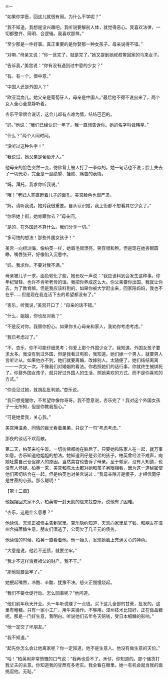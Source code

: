     三一 

   “如果你学医，回这儿就很有用。为什么不学呢？”

   “我不知道。我想是没兴趣吧。我听说要解剖人体，就觉得恶心。我喜欢法律，一切都整齐、简明、合逻辑。我喜欢那样。”

   “至少那是一件好事。真正重要的是你娶那一种女孩子。母亲说得不错。”

   “对嘛，”母亲又说：“你一旦完了，就是完了。”她又提到她叔叔带回家的马来女子。

   “告诉我，”美宫说：“你有没有遇到过中意的少女？”

   “有。有一个。很中意。”

   “中国人还是外国人？”

   “欧亚混血儿。她父亲是葡萄牙人，母亲是中国人。”最后他不得不说出来了，两个女人全心全意静听着。

   杏乐平常很会说话，这会儿却有点难为情，结结巴巴的。

   “妈，”他说：“我们已经认识一年了。我一直想告诉你。她的名字叫做韩星。”

   “什么？”两个人同时问。

   “没听过这种名字！”

   “我说过，她父亲是葡萄牙人。”

   他母亲的脸色突然一变，彷佛背上被人打了一拳似的。她一句话也不说；脸上失去了一切光彩，完全是一副绝望、挫败、痛苦的表情。

   “妈，拜托，我求你听我说。”

   “哦！”老妇人笔直瞪着儿子的面孔。美宫脸色也很严肃。

   “妈，请听我说。她对我很重要。自从认识她，我上街都不想看其它少女了。”

   “你带她上街，她肯跟你去？”母亲问。

   “是的，在外国还不算什么。我们分享一切。”

   “多可怕的想法！那些外国女孩子！”

   美宫一向梳浏海，像柏英一样，她眉毛很漂亮，笑容很和煦。但是现在她杏眼圆睁，嘴唇张开，好像陷入沉思中。

   “妈，我求你。不要对我不满。”

   母亲被儿子一求，面色软化了些，她长叹一声说：“我应该料到会发生这种事。你年纪轻轻，也许不肯听老母的话。我把你养成这么大。你父亲要你出国，我就让你去，为了教育嘛。但是我应该料到的。如果你被大学赶出来，回家陪妈妈，我也不在乎……但是现在我连活下去的希望都没有了。”

   “杏乐，听我说，”美宫开口了：“母亲的话不错。”

   “什么，姐姐，你也反对我？”

   “不是反对你。我替你担心。如果你关心母亲和家人，我劝你考虑考虑。”

   “我已考虑过了。”

   “不，杏乐，你不可能仔细思考；你爱上那个外国少女了。我知道。外国女孩子要求太多。我没有到过外国，但是我看过电影，我知道。她们嫁一个男人，就要男人言听计从。如果他办不到，她们就要离婚，改嫁别人。太随便了。她们结结离离——一次又一次。不像我们对婚姻的看法。你若照她们的话行事，你就终生被绑死了。你娶外国女孩子，就只好过外国人的生活，照她喜欢的方式，而不是你喜欢的方式。”

   “你没见过她，就胡乱批判她。”杏乐说。

   “我只想提醒你，不希望你像你哥哥。我不愿意说，杏乐完了！我对这个外国女孩子一无所知，但是你教我担心。”

   “可是她爱我，关心我。”

   美宫用温柔、同情的目光看着弟弟，只说了一句“考虑考虑。”

   那夜的谈话不欢而散。

   第二天，柏英来吃午饭。一切彷佛都抛在脑后了。只要她和陈家人在一起，就万事如意。杏乐知道他姐姐的想法。她知道罔仔是弟弟的孩子。柏英曾经泣不成声，向她吐露自己仓促嫁人的原因。当然美宫也告诉了母亲。至于赖家，没有人知道，也没有人怀疑。柏英一来，美宫和陈太太都对她和孩子另眼相看，因为这一道秘密使他们密切结合在一起。但是柏英也对美宫说过：“我母亲除非是傻子，才相信罔仔是甘蔗的小孩。那么聪明！”

   【第十二章】

   他姐姐回夫家不久，柏英带一封天凯的信来找杏乐，说他有了困难。

   “杏乐，这是什么意思？”

   他读信。天凯正被债主告到官里。杏乐隐约知道，天凯向家里拿了钱，和朋友在漳州合搞蔗糖生意。朋友们潜逃了，公司欠了几千元的债务。

   他读信的时候，柏英一直看着他。他一抬头，发现她脸上充满关心的神色。

   “大意是说，他若不还债，就要坐牢。”

   “我才不这样浪费祖父的财产。我不干。”

   “那他就要坐牢了。”

   她抿起嘴唇，冷酷、辛酸、犹豫不决。怒火正慢慢烧起。

   “我们不要仓促行动。怎么回事呢？”他问道。

   “他们前年秋天开业。头一年听说赚了一点钱。买下这儿全部的甘蔗，批发的。这里有粗糖。只有一家小工厂，用牛来操作。不够用。漳州技术比较好，正在做晶糖呢。那是一门好生意，我明白。听说他们去年冬天赔钱，受日本细糖的影响。”

   “他一定交了坏朋友。”

   “我不知道。”

   “起先你怎么会让他离家呢？你一定知道，他不是生意人。他没有做生意的天份。”

   “哈！”柏英用非常愤慨的口气说：“我再也受不了。禾仔，你知道的。那个骚货打我丈夫的主意。你知道我的甘蔗有多老实。我全看在眼里。她一有机会就当我的面挑逗他。无耻。”


